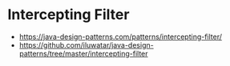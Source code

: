 # Intercepting Filter

- https://java-design-patterns.com/patterns/intercepting-filter/
- https://github.com/iluwatar/java-design-patterns/tree/master/intercepting-filter